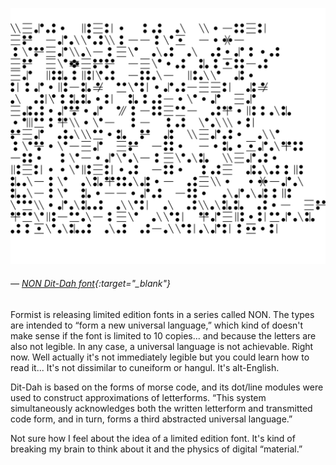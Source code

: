 <a name="formist01"></a>

![](images/3/formist.svg)
###### — [NON Dit-Dah font](https://formistfoundry.co/products/non-dit-dah){:target="_blank"}

Formist is releasing limited edition fonts in a series called NON. The types are intended to “form a new universal language,” which kind of doesn't make sense if the font is limited to 10 copies... and because the letters are also not legible. In any case, a universal language is not achievable. Right now. Well actually it's not immediately legible but you could learn how to read it... It's not dissimilar to cuneiform or hangul. It's alt-English.

Dit-Dah is based on the forms of morse code, and its dot/line modules were used to construct approximations of letterforms. “This system simultaneously acknowledges both the written letterform and transmitted code form, and in turn, forms a third abstracted universal language.”

Not sure how I feel about the idea of a limited edition font. It's kind of breaking my brain to think about it and the physics of digital “material.”
